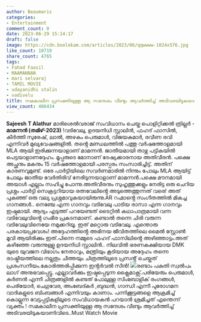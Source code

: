 ```yaml
---
author: Beaumaris
categories:
- Entertainment
comment_count: 0
date: 2023-06-29 15:14:17
draft: false
image: https://cdn.boolokam.com/articles/2023/06/qqwwww-1024x576.jpg
like_count: 10719
share_count: 4765
tags:
- Fahad Faasil
- MAAMANNAN
- mari selvaraj
- TAMIL MOVIE
- udayanidhi stalin
- vadivelu
title: സമകാലീന പ്രസക്തിയുള്ള ആ സന്ദേശം വീണ്ടും ആവർത്തിച്ച് അടിവരയിടുകയാണിവിടെ...
view_count: 486434
---
```


**Sajeesh T Alathur** മാരിശെൽവരാജ് സംവിധാനം ചെയ്ത പൊളിറ്റിക്കൽ ത്രില്ലർ - **മാമന്നൻ (തമിഴ്-2023)** !വടിവേലു, ഉദയനിധി സ്റ്റാലിൻ, ഫഹദ് ഫാസിൽ, കീർത്തി സുരേഷ്, ലാൽ, അഴകം പെരുമാൾ, വിജയകുമാർ, രവീണ രവി എന്നിവർ മുഖ്യവേഷങ്ങളിൽ. തൻ്റെ മണ്ഡലത്തിൽ പത്തു വർഷത്തോളമായി MLA ആയി ഇരിക്കുന്നയാളാണ് മാമന്നൻ. ജാതീയമായി താഴ്ന്ന പട്ടികയിൽ പെട്ടയാളാണദ്ദേഹം. മൂപ്പരുടെ മോനാണ് ദേഷ്യക്കാരനായ അതിവീരൻ. പക്ഷെ അച്ഛനും മകനും 15 വർഷത്തോളമായി പരസ്പരം സംസാരിച്ചിട്ട്. അതിന് കാരണവുമുണ്ട്. [](https://cdn.boolokam.com/articles/2023/06/dqdffff-2.jpg)ഒരേ പാർട്ടിയിലെ സവർണമാരിൽ നിന്നും പോലും MLA ആയിട്ട് പോലും ജാതീയ വേർതിരിവ് നേരിടുന്നയാളാണ് മാമന്നൻ.പക്ഷെ മൗനമായി അയാൾ എല്ലാം സഹിച്ചു പോന്നു.അതിവീരനും സുഹൃത്തുക്കളും നേരിട്ട ഒരു ചെറിയ പ്രശ്നം പാർട്ടി സെക്രട്ടറിയായ രത്നവേലിൻ്റെ അടുത്തെത്തുന്നത് വരെ! അത് പുകഞ്ഞ് ഒരു വല്യ പ്രശ്നമാവുകയായിരുന്നു.AR റഹ്മാൻ്റെ സംഗീതത്തിൽ മികച്ച ഗാനങ്ങൾ.. നെഞ്ചേ എന്ന ഗാനവും വടിവേലു പാടിയ രാസാ എന്ന ഗാനവും ഇഷ്ടമായി. ആദ്യം എടുത്ത് പറയേണ്ടത് ടൈറ്റിൽ കഥാപാത്രമായി വന്ന വടിവേലുവിൻ്റെ ഗംഭീര പ്രകടനമാണ്. കണ്ടാൽ തന്നെ ചിരി വരുന്ന വടിവേലുവിനെയേ നമുക്കറിയൂ. ഇത് മറ്റൊരു വടിവേലു. എന്തൊരു പരകായപ്രവേശം! അദ്ദേഹത്തിൻ്റെ അഭിനയ ജീവിതത്തിലെ മൈൽ സ്റ്റോൺ മൂവി ആയിരിക്കും ഇത്.പിന്നെ നമ്മുടെ ഫഹദ് ഫാസിലിൻ്റെ അഴിഞ്ഞാട്ടം.അത് കഴിഞ്ഞേ വരുന്നുള്ളൂ ഉദയനിധി സ്റ്റാലിൻ.. നിലവിൽ ഭരണകക്ഷിയായ DMK യുടെ യുവജന വിഭാഗം നേതാവും, മന്ത്രിയും കൂടിയായ അദ്ദേഹം തന്നെ രാഷ്ട്രീയത്തിലെ നല്ലതും ചീത്തയും ചിത്രത്തിലൂടെ പ്രസൻ്റ് ചെയ്തത് പ്രശംസനീയം.കോരിത്തരിപ്പിക്കുന്ന ഇൻ്റർവൽ സീൻ! [![](https://cdn.boolokam.com/articles/2023/06/qqwwww-1024x576.jpg)](https://cdn.boolokam.com/articles/2023/06/qqwwww.jpg)രണ്ടാം പകുതി സ്വൽപം ലാഗ് അനുഭവപ്പെട്ടു. എല്ലാവർക്കും ഇഷ്ടപ്പെടുന്ന ക്ലൈമാക്സ്.പരിയേരും പെരുമാൾ, കർണൻ എന്നീ ചിത്രങ്ങളിൽ കണ്ടത് പോലുള്ള സിംബോളിക് രംഗങ്ങൾ, പെരിയോർ, ചെഗുവേര, അംബേദ്കർ ,ബുദ്ധൻ, ഗാന്ധി എന്നീ പുരോഗമന വാദികളുടെ ബിംബങ്ങൾ എന്നിവയും കാണാം. പന്നിക്കൂട്ടങ്ങളെ ആക്രമിച്ച് കൊല്ലുന്ന വേട്ടപ്പട്ടികളിലൂടെ സംവിധായകൻ പറയാൻ ശ്രമിച്ചത് എന്തെന്ന് വ്യക്തം ! സമകാലീന പ്രസക്തിയുള്ള ആ സന്ദേശം വീണ്ടും ആവർത്തിച്ച് അടിവരയിടുകയാണിവിടെ..Must Watch Movie